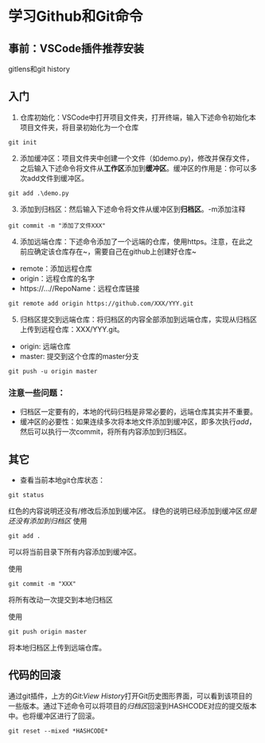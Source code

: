 # 学习Github和Git命令
## 事前：VSCode插件推荐安装
gitlens和git history
## 入门
1. 仓库初始化：VSCode中打开项目文件夹，打开终端，输入下述命令初始化本项目文件夹，将目录初始化为一个仓库
```
git init
```
2. 添加缓冲区：项目文件夹中创建一个文件（如demo.py)，修改并保存文件，之后输入下述命令将文件从**工作区**添加到**缓冲区**。缓冲区的作用是：你可以多次add文件到缓冲区。
```
git add .\demo.py
```
3. 添加到归档区：然后输入下述命令将文件从缓冲区到**归档区**。-m添加注释
```
git commit -m "添加了文件XXX"
```
4. 添加远端仓库：下述命令添加了一个远端的仓库，使用https。注意，在此之前应确定该仓库存在~，需要自己在github上创建好仓库~
- remote：添加远程仓库
- origin：远程仓库的名字
- https://...//RepoName：远程仓库链接
```
git remote add origin https://github.com/XXX/YYY.git
```
5. 归档区提交到远端仓库：将归档区的内容全部添加到远端仓库，实现从归档区上传到远程仓库：XXX/YYY.git。
- origin: 远端仓库
- master: 提交到这个仓库的master分支
```
git push -u origin master
```
### 注意一些问题：
- 归档区一定要有的，本地的代码归档是非常必要的，远端仓库其实并不重要。
- 缓冲区的必要性：如果连续多次将本地文件添加到缓冲区，即多次执行*add*，然后可以执行一次commit，将所有内容添加到归档区。
## 其它
- 查看当前本地git仓库状态：
```
git status
```
红色的内容说明还没有/修改后添加到缓冲区。
绿色的说明已经添加到缓冲区*但是还没有添加到归档区*
使用
```
git add .
```
可以将当前目录下所有内容添加到缓冲区。

使用
```
git commit -m "XXX"
```
将所有改动一次提交到本地归档区

使用
```
git push origin master
```
将本地归档区上传到远端仓库。

## 代码的回滚
通过git插件，上方的*Git:View History*打开Git历史图形界面，可以看到该项目的一些版本。通过下述命令可以将项目的*归档区*回滚到HASHCODE对应的提交版本中。也将缓冲区进行了回滚。
```
git reset --mixed *HASHCODE*
```
